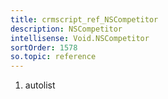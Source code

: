 ```yaml
---
title: crmscript_ref_NSCompetitor
description: NSCompetitor
intellisense: Void.NSCompetitor
sortOrder: 1578
so.topic: reference
---
```







1. autolist

